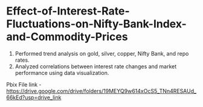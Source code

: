 # Effect-of-Interest-Rate-Fluctuations-on-Nifty-Bank-Index-and-Commodity-Prices

1. Performed trend analysis on gold, silver, copper, Nifty Bank, and repo rates.
2. Analyzed correlations between interest rate changes and market performance using data visualization.


Pbix File link - https://drive.google.com/drive/folders/19MEYQ9w614xOcS5_TNn4RESAUd_66kEd?usp=drive_link
